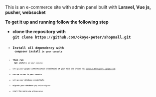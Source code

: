 <p>This is an e-commerce site with admin panel built with <b>Laravel, Vue js, pusher, websocket</p>
<p>To get it up and running follow the following step</p>
<ul>
    <li>clone the repository with<br> <code>git clone https://github.com/okoye-peter/shopmall.git<code></li>
    <li>Install all dependency with<br> <code>composer install<code> in your console</li>
    <li>Then run<br> <code>npm install<code> in your console</li>
    <li>set up your google authentication credentials if your have one create now <a href="https://console.developers. google.com">console.developers. google.com<a></li>
    <li>run <code>npm run dev</code> in your console</li>
    <li>set up your database credentials</li>
    <li>migrate your database <code>php artisan migrate</code></li>
    <li>start the serve <code>php artisan serve</code></li>
</ul>

